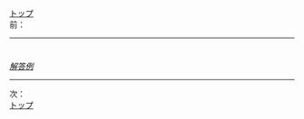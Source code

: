 [トップ](../README.md)  
前： []()  

---

# 

[*解答例*](../ans/addmissioncontroller.md)  

---

次： []()  
[トップ](../README.md)  
